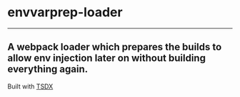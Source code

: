 # envvarprep-loader

---

## A webpack loader which prepares the builds to allow env injection later on without building everything again.

Built with [TSDX](https://github.com/jaredpalmer/tsdx)
